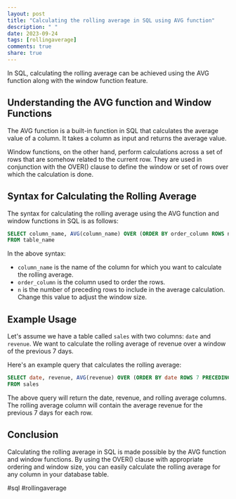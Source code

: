 ```yaml
---
layout: post
title: "Calculating the rolling average in SQL using AVG function"
description: " "
date: 2023-09-24
tags: [rollingaverage]
comments: true
share: true
---
```


In SQL, calculating the rolling average can be achieved using the AVG function along with the window function feature. 

## Understanding the AVG function and Window Functions

The AVG function is a built-in function in SQL that calculates the average value of a column. It takes a column as input and returns the average value.

Window functions, on the other hand, perform calculations across a set of rows that are somehow related to the current row. They are used in conjunction with the OVER() clause to define the window or set of rows over which the calculation is done.

## Syntax for Calculating the Rolling Average

The syntax for calculating the rolling average using the AVG function and window functions in SQL is as follows:

```sql
SELECT column_name, AVG(column_name) OVER (ORDER BY order_column ROWS n PRECEDING) as rolling_average
FROM table_name
```

In the above syntax:

- `column_name` is the name of the column for which you want to calculate the rolling average.
- `order_column` is the column used to order the rows.
- `n` is the number of preceding rows to include in the average calculation. Change this value to adjust the window size.

## Example Usage

Let's assume we have a table called `sales` with two columns: `date` and `revenue`. We want to calculate the rolling average of revenue over a window of the previous 7 days.

Here's an example query that calculates the rolling average:

```sql
SELECT date, revenue, AVG(revenue) OVER (ORDER BY date ROWS 7 PRECEDING) as rolling_average
FROM sales
```

The above query will return the date, revenue, and rolling average columns. The rolling average column will contain the average revenue for the previous 7 days for each row.

## Conclusion

Calculating the rolling average in SQL is made possible by the AVG function and window functions. By using the OVER() clause with appropriate ordering and window size, you can easily calculate the rolling average for any column in your database table.

#sql #rollingaverage